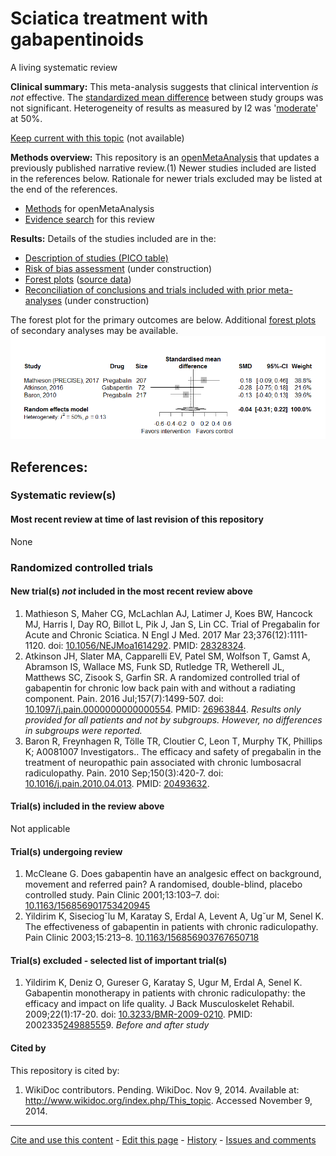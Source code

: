 Sciatica treatment with gabapentinoids
============================================
A living systematic review

**Clinical summary:** This meta-analysis suggests that clinical intervention *is not* effective. The [standardized mean difference](http://openmetaanalysis.github.io/methods.html#SMD) between study groups was not significant. Heterogeneity of results as measured by I2 was '[moderate](http://handbook.cochrane.org/chapter_9/9_5_2_identifying_and_measuring_heterogeneity.htm)' at 50%.

[Keep current with this topic](../master/files/searching/Keep-up.md) (not available)

**Methods overview:** This repository is an [openMetaAnalysis](https://openmetaanalysis.github.io/) that updates a previously published narrative review.(1) Newer studies included are listed in the references below. Rationale for newer trials excluded may be listed at the end of the references. 
* [Methods](http://openmetaanalysis.github.io/methods.html) for openMetaAnalysis
* [Evidence search](../master/files/searching/evidence-search.md) for this review

**Results:** Details of the studies included are in the:
* [Description of studies (PICO table)](../master/files/study-details/pico-table.md)
* [Risk of bias assessment](../master/files/study-details/risk-of-bias.md) (under construction)
* [Forest plots](../master/files/forest-plots) ([source data](../../tree/master/files/data))
* [Reconciliation of conclusions and trials included with prior meta-analyses](../master/files/reconcilation-tables) (under construction)

The forest plot for the primary outcomes are below. Additional [forest plots](../master/files/forest-plots) of secondary analyses may be available. 
![Principle results](https://github.com/openMetaAnalysis/Sciatica-treatment-with-gabapentinoids/blob/master/files/forest-plots/Outcome-Primary.png "Principle results")

References:
----------------------------------

### Systematic review(s)
#### Most recent review at time of last revision of this repository
None

### Randomized controlled trials
#### New trial(s) *not* included in the most recent review above
1. Mathieson S, Maher CG, McLachlan AJ, Latimer J, Koes BW, Hancock MJ, Harris I, Day RO, Billot L, Pik J, Jan S, Lin CC. Trial of Pregabalin for Acute and Chronic Sciatica. N Engl J Med. 2017 Mar 23;376(12):1111-1120. doi: [10.1056/NEJMoa1614292](http://dx.doi.org/10.1056/NEJMoa1614292). PMID: [28328324](http://pubmed.gov/28328324).
2. Atkinson JH, Slater MA, Capparelli EV, Patel SM, Wolfson T, Gamst A, Abramson IS, Wallace MS, Funk SD, Rutledge TR, Wetherell JL, Matthews SC, Zisook S, Garfin SR. A randomized controlled trial of gabapentin for chronic low back pain with and without a radiating component. Pain. 2016 Jul;157(7):1499-507. doi: [10.1097/j.pain.0000000000000554](http://dx.doi.org/10.1097/j.pain.0000000000000554). PMID: [26963844](http://pubmed.gov/26963844). *Results only provided for all patients and not by subgroups. However, no differences in subgroups were reported.*
3. Baron R, Freynhagen R, Tölle TR, Cloutier C, Leon T, Murphy TK, Phillips K; A0081007 Investigators.. The efficacy and safety of pregabalin in the treatment of neuropathic pain associated with chronic lumbosacral radiculopathy. Pain. 2010 Sep;150(3):420-7. doi: [10.1016/j.pain.2010.04.013](http://dx.doi.org/10.1016/j.pain.2010.04.013). PMID: [20493632](http://pubmed.gov/20493632).

#### Trial(s) included in the review above
Not applicable

#### Trial(s) undergoing review
1. McCleane G. Does gabapentin have an analgesic effect on background, movement and referred pain? A randomised, double-blind, placebo controlled study. Pain Clinic 2001;13:103–7. doi: [10.1163/156856901753420945](http://dx.doi.org/10.1163/156856901753420945)
2. Yildirim K, Siseciog˘lu M, Karatay S, Erdal A, Levent A, Ug˘ur M, Senel K. The effectiveness of gabapentin in patients with chronic radiculopathy. Pain Clinic 2003;15:213–8. [10.1163/156856903767650718](http://dx.doi.org/10.1163/156856903767650718)

#### Trial(s) excluded - selected list of important trial(s)
1. Yildirim K, Deniz O, Gureser G, Karatay S, Ugur M, Erdal A, Senel K. Gabapentin monotherapy in patients with chronic radiculopathy: the efficacy and impact on life quality. J Back Musculoskelet Rehabil. 2009;22(1):17-20. doi: [10.3233/BMR-2009-0210](http://dx.doi.org/10.3233/BMR-2009-0210). PMID: 2002335[24988555](http://pubmed.gov/24988555)9. *Before and after study*

#### Cited by
This repository is cited by:

1. WikiDoc contributors. Pending. WikiDoc. Nov 9, 2014. Available at: http://www.wikidoc.org/index.php/This_topic. Accessed November 9, 2014. 

-------------------------------
[Cite and use this content](https://github.com/openMetaAnalysis/openMetaAnalysis.github.io/blob/master/reusing.MD)  - [Edit this page](../../edit/master/README.md) - [History](../../commits/master/README.md)  - 
[Issues and comments](../../issues?q=is%3Aboth+is%3Aissue)

